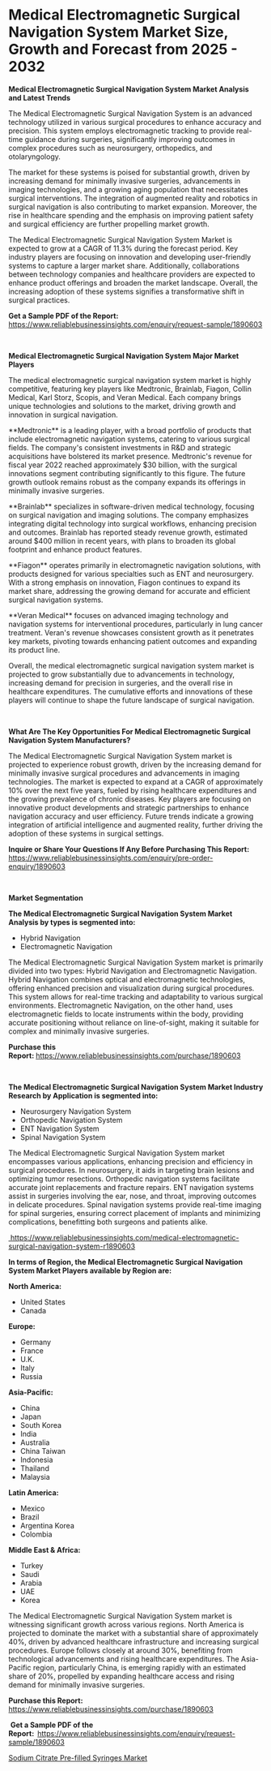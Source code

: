 <p><h1>Medical Electromagnetic Surgical Navigation System Market Size, Growth and Forecast from 2025 - 2032</h1></p><p><strong>Medical Electromagnetic Surgical Navigation System Market Analysis and Latest Trends</strong></p>
<p><p>The Medical Electromagnetic Surgical Navigation System is an advanced technology utilized in various surgical procedures to enhance accuracy and precision. This system employs electromagnetic tracking to provide real-time guidance during surgeries, significantly improving outcomes in complex procedures such as neurosurgery, orthopedics, and otolaryngology. </p><p>The market for these systems is poised for substantial growth, driven by increasing demand for minimally invasive surgeries, advancements in imaging technologies, and a growing aging population that necessitates surgical interventions. The integration of augmented reality and robotics in surgical navigation is also contributing to market expansion. Moreover, the rise in healthcare spending and the emphasis on improving patient safety and surgical efficiency are further propelling market growth. </p><p>The Medical Electromagnetic Surgical Navigation System Market is expected to grow at a CAGR of 11.3% during the forecast period. Key industry players are focusing on innovation and developing user-friendly systems to capture a larger market share. Additionally, collaborations between technology companies and healthcare providers are expected to enhance product offerings and broaden the market landscape. Overall, the increasing adoption of these systems signifies a transformative shift in surgical practices.</p></p>
<p><strong>Get a Sample PDF of the Report:&nbsp;</strong> <a href="https://www.reliablebusinessinsights.com/enquiry/request-sample/1890603?utm_campaign=2768&utm_medium=2&utm_source=Github&utm_content=ia&utm_term=05032025&utm_id=medical-electromagnetic-surgical-navigation-system">https://www.reliablebusinessinsights.com/enquiry/request-sample/1890603</a></p>
<p>&nbsp;</p>
<p><strong>Medical Electromagnetic Surgical Navigation System Major Market Players</strong></p>
<p><p>The medical electromagnetic surgical navigation system market is highly competitive, featuring key players like Medtronic, Brainlab, Fiagon, Collin Medical, Karl Storz, Scopis, and Veran Medical. Each company brings unique technologies and solutions to the market, driving growth and innovation in surgical navigation.</p><p>**Medtronic** is a leading player, with a broad portfolio of products that include electromagnetic navigation systems, catering to various surgical fields. The company's consistent investments in R&D and strategic acquisitions have bolstered its market presence. Medtronic's revenue for fiscal year 2022 reached approximately $30 billion, with the surgical innovations segment contributing significantly to this figure. The future growth outlook remains robust as the company expands its offerings in minimally invasive surgeries.</p><p>**Brainlab** specializes in software-driven medical technology, focusing on surgical navigation and imaging solutions. The company emphasizes integrating digital technology into surgical workflows, enhancing precision and outcomes. Brainlab has reported steady revenue growth, estimated around $400 million in recent years, with plans to broaden its global footprint and enhance product features.</p><p>**Fiagon** operates primarily in electromagnetic navigation solutions, with products designed for various specialties such as ENT and neurosurgery. With a strong emphasis on innovation, Fiagon continues to expand its market share, addressing the growing demand for accurate and efficient surgical navigation systems.</p><p>**Veran Medical** focuses on advanced imaging technology and navigation systems for interventional procedures, particularly in lung cancer treatment. Veran's revenue showcases consistent growth as it penetrates key markets, pivoting towards enhancing patient outcomes and expanding its product line.</p><p>Overall, the medical electromagnetic surgical navigation system market is projected to grow substantially due to advancements in technology, increasing demand for precision in surgeries, and the overall rise in healthcare expenditures. The cumulative efforts and innovations of these players will continue to shape the future landscape of surgical navigation.</p></p>
<p>&nbsp;</p>
<p><strong>What Are The Key Opportunities For Medical Electromagnetic Surgical Navigation System Manufacturers?</strong></p>
<p><p>The Medical Electromagnetic Surgical Navigation System market is projected to experience robust growth, driven by the increasing demand for minimally invasive surgical procedures and advancements in imaging technologies. The market is expected to expand at a CAGR of approximately 10% over the next five years, fueled by rising healthcare expenditures and the growing prevalence of chronic diseases. Key players are focusing on innovative product developments and strategic partnerships to enhance navigation accuracy and user efficiency. Future trends indicate a growing integration of artificial intelligence and augmented reality, further driving the adoption of these systems in surgical settings.</p></p>
<p><strong>Inquire or Share Your Questions If Any Before Purchasing This Report:</strong> <a href="https://www.reliablebusinessinsights.com/enquiry/pre-order-enquiry/1890603?utm_campaign=2768&utm_medium=2&utm_source=Github&utm_content=ia&utm_term=05032025&utm_id=medical-electromagnetic-surgical-navigation-system">https://www.reliablebusinessinsights.com/enquiry/pre-order-enquiry/1890603</a></p>
<p>&nbsp;</p>
<p><strong>Market Segmentation</strong></p>
<p><strong>The Medical Electromagnetic Surgical Navigation System Market Analysis by types is segmented into:</strong></p>
<p><ul><li>Hybrid Navigation</li><li>Electromagnetic Navigation</li></ul></p>
<p><p>The Medical Electromagnetic Surgical Navigation System market is primarily divided into two types: Hybrid Navigation and Electromagnetic Navigation. Hybrid Navigation combines optical and electromagnetic technologies, offering enhanced precision and visualization during surgical procedures. This system allows for real-time tracking and adaptability to various surgical environments. Electromagnetic Navigation, on the other hand, uses electromagnetic fields to locate instruments within the body, providing accurate positioning without reliance on line-of-sight, making it suitable for complex and minimally invasive surgeries.</p></p>
<p><strong>Purchase this Report:&nbsp;</strong><a href="https://www.reliablebusinessinsights.com/purchase/1890603?utm_campaign=2768&utm_medium=2&utm_source=Github&utm_content=ia&utm_term=05032025&utm_id=medical-electromagnetic-surgical-navigation-system">https://www.reliablebusinessinsights.com/purchase/1890603</a></p>
<p>&nbsp;</p>
<p><strong>The Medical Electromagnetic Surgical Navigation System Market Industry Research by Application is segmented into:</strong></p>
<p><ul><li>Neurosurgery Navigation System</li><li>Orthopedic Navigation System</li><li>ENT Navigation System</li><li>Spinal Navigation System</li></ul></p>
<p><p>The Medical Electromagnetic Surgical Navigation System market encompasses various applications, enhancing precision and efficiency in surgical procedures. In neurosurgery, it aids in targeting brain lesions and optimizing tumor resections. Orthopedic navigation systems facilitate accurate joint replacements and fracture repairs. ENT navigation systems assist in surgeries involving the ear, nose, and throat, improving outcomes in delicate procedures. Spinal navigation systems provide real-time imaging for spinal surgeries, ensuring correct placement of implants and minimizing complications, benefitting both surgeons and patients alike.</p></p>
<p><a href="https://www.reliablebusinessinsights.com/medical-electromagnetic-surgical-navigation-system-r1890603?utm_campaign=2768&utm_medium=2&utm_source=Github&utm_content=ia&utm_term=05032025&utm_id=medical-electromagnetic-surgical-navigation-system">&nbsp;https://www.reliablebusinessinsights.com/medical-electromagnetic-surgical-navigation-system-r1890603</a></p>
<p><strong>In terms of Region, the Medical Electromagnetic Surgical Navigation System Market Players available by Region are:</strong></p>
<p>
    <p> <strong> North America: </strong>
        <ul>
            <li>United States</li>
            <li>Canada</li>
        </ul>
        </p> 
    <p> <strong> Europe: </strong>
        <ul>
            <li>Germany</li>
            <li>France</li>
            <li>U.K.</li>
            <li>Italy</li>
            <li>Russia</li>
        </ul>
        </p> 
    <p> <strong> Asia-Pacific: </strong>
        <ul>
            <li>China</li>
            <li>Japan</li>
            <li>South Korea</li>
            <li>India</li>
            <li>Australia</li>
            <li>China Taiwan</li>
            <li>Indonesia</li>
            <li>Thailand</li>
            <li>Malaysia</li>
        </ul>
        </p> 
    <p> <strong> Latin America: </strong>
        <ul>
            <li>Mexico</li>
            <li>Brazil</li>
            <li>Argentina Korea</li>
            <li>Colombia</li>
        </ul>
        </p> 
    <p> <strong> Middle East & Africa: </strong>
        <ul>
            <li>Turkey</li>
            <li>Saudi</li>
            <li>Arabia</li>
            <li>UAE</li>
            <li>Korea</li>
        </ul>
    </p>
    </p>
<p><p>The Medical Electromagnetic Surgical Navigation System market is witnessing significant growth across various regions. North America is projected to dominate the market with a substantial share of approximately 40%, driven by advanced healthcare infrastructure and increasing surgical procedures. Europe follows closely at around 30%, benefiting from technological advancements and rising healthcare expenditures. The Asia-Pacific region, particularly China, is emerging rapidly with an estimated share of 20%, propelled by expanding healthcare access and rising demand for minimally invasive surgeries.</p></p>
<p><strong>Purchase this Report: </strong><a href="https://www.reliablebusinessinsights.com/purchase/1890603?utm_campaign=2768&utm_medium=2&utm_source=Github&utm_content=ia&utm_term=05032025&utm_id=medical-electromagnetic-surgical-navigation-system">https://www.reliablebusinessinsights.com/purchase/1890603</a></p>
<p>&nbsp;<strong>Get a Sample PDF of the Report:&nbsp;&nbsp;</strong><a href="https://www.reliablebusinessinsights.com/enquiry/request-sample/1890603?utm_campaign=2768&utm_medium=2&utm_source=Github&utm_content=ia&utm_term=05032025&utm_id=medical-electromagnetic-surgical-navigation-system">https://www.reliablebusinessinsights.com/enquiry/request-sample/1890603</a></p>
<p><strong></strong></p>
<p><p><a href="https://github.com/toldenargelia86/Market-Research-Report-List-1/blob/main/sodium-citrate-pre-filled-syringes-market.md?utm_campaign=2768&utm_medium=2&utm_source=Github&utm_content=ia&utm_term=05032025&utm_id=medical-electromagnetic-surgical-navigation-system">Sodium Citrate Pre-filled Syringes Market</a></p></p>